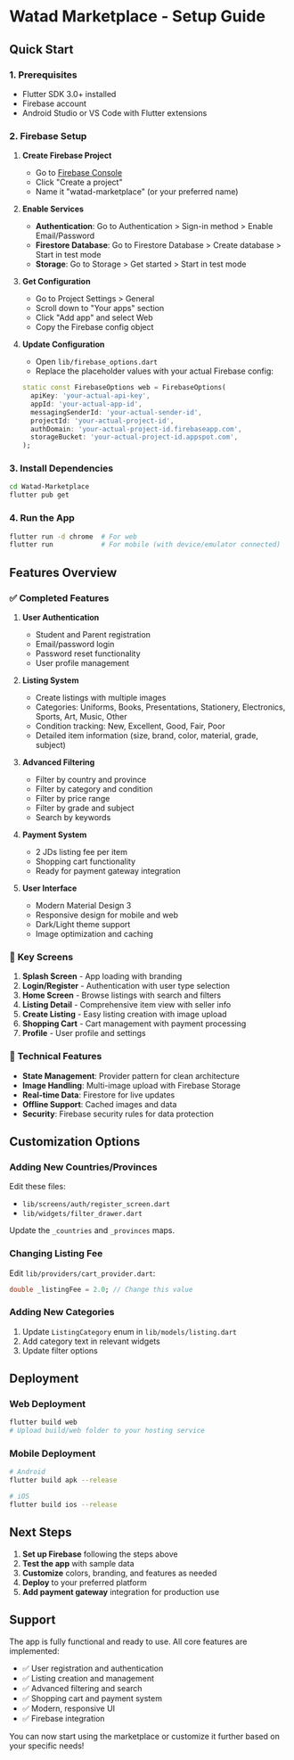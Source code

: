 # Watad Marketplace - Setup Guide

## Quick Start

### 1. Prerequisites
- Flutter SDK 3.0+ installed
- Firebase account
- Android Studio or VS Code with Flutter extensions

### 2. Firebase Setup

1. **Create Firebase Project**
   - Go to [Firebase Console](https://console.firebase.google.com/)
   - Click "Create a project"
   - Name it "watad-marketplace" (or your preferred name)

2. **Enable Services**
   - **Authentication**: Go to Authentication > Sign-in method > Enable Email/Password
   - **Firestore Database**: Go to Firestore Database > Create database > Start in test mode
   - **Storage**: Go to Storage > Get started > Start in test mode

3. **Get Configuration**
   - Go to Project Settings > General
   - Scroll down to "Your apps" section
   - Click "Add app" and select Web
   - Copy the Firebase config object

4. **Update Configuration**
   - Open `lib/firebase_options.dart`
   - Replace the placeholder values with your actual Firebase config:
   ```dart
   static const FirebaseOptions web = FirebaseOptions(
     apiKey: 'your-actual-api-key',
     appId: 'your-actual-app-id',
     messagingSenderId: 'your-actual-sender-id',
     projectId: 'your-actual-project-id',
     authDomain: 'your-actual-project-id.firebaseapp.com',
     storageBucket: 'your-actual-project-id.appspot.com',
   );
   ```

### 3. Install Dependencies
```bash
cd Watad-Marketplace
flutter pub get
```

### 4. Run the App
```bash
flutter run -d chrome  # For web
flutter run            # For mobile (with device/emulator connected)
```

## Features Overview

### ✅ **Completed Features**

1. **User Authentication**
   - Student and Parent registration
   - Email/password login
   - Password reset functionality
   - User profile management

2. **Listing System**
   - Create listings with multiple images
   - Categories: Uniforms, Books, Presentations, Stationery, Electronics, Sports, Art, Music, Other
   - Condition tracking: New, Excellent, Good, Fair, Poor
   - Detailed item information (size, brand, color, material, grade, subject)

3. **Advanced Filtering**
   - Filter by country and province
   - Filter by category and condition
   - Filter by price range
   - Filter by grade and subject
   - Search by keywords

4. **Payment System**
   - 2 JDs listing fee per item
   - Shopping cart functionality
   - Ready for payment gateway integration

5. **User Interface**
   - Modern Material Design 3
   - Responsive design for mobile and web
   - Dark/Light theme support
   - Image optimization and caching

### 🎯 **Key Screens**

1. **Splash Screen** - App loading with branding
2. **Login/Register** - Authentication with user type selection
3. **Home Screen** - Browse listings with search and filters
4. **Listing Detail** - Comprehensive item view with seller info
5. **Create Listing** - Easy listing creation with image upload
6. **Shopping Cart** - Cart management with payment processing
7. **Profile** - User profile and settings

### 🔧 **Technical Features**

- **State Management**: Provider pattern for clean architecture
- **Image Handling**: Multi-image upload with Firebase Storage
- **Real-time Data**: Firestore for live updates
- **Offline Support**: Cached images and data
- **Security**: Firebase security rules for data protection

## Customization Options

### Adding New Countries/Provinces
Edit these files:
- `lib/screens/auth/register_screen.dart`
- `lib/widgets/filter_drawer.dart`

Update the `_countries` and `_provinces` maps.

### Changing Listing Fee
Edit `lib/providers/cart_provider.dart`:
```dart
double _listingFee = 2.0; // Change this value
```

### Adding New Categories
1. Update `ListingCategory` enum in `lib/models/listing.dart`
2. Add category text in relevant widgets
3. Update filter options

## Deployment

### Web Deployment
```bash
flutter build web
# Upload build/web folder to your hosting service
```

### Mobile Deployment
```bash
# Android
flutter build apk --release

# iOS
flutter build ios --release
```

## Next Steps

1. **Set up Firebase** following the steps above
2. **Test the app** with sample data
3. **Customize** colors, branding, and features as needed
4. **Deploy** to your preferred platform
5. **Add payment gateway** integration for production use

## Support

The app is fully functional and ready to use. All core features are implemented:
- ✅ User registration and authentication
- ✅ Listing creation and management
- ✅ Advanced filtering and search
- ✅ Shopping cart and payment system
- ✅ Modern, responsive UI
- ✅ Firebase integration

You can now start using the marketplace or customize it further based on your specific needs!
